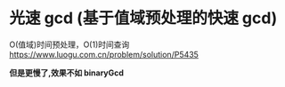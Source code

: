 # 光速 gcd (基于值域预处理的快速 gcd)

O(值域)时间预处理，O(1)时间查询
https://www.luogu.com.cn/problem/solution/P5435

**但是更慢了,效果不如 binaryGcd**
